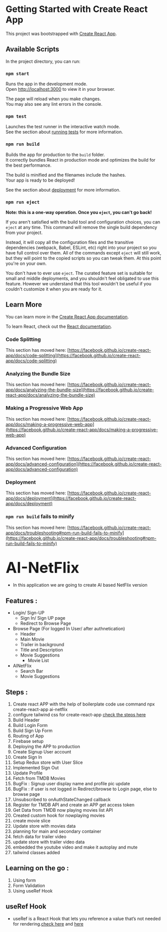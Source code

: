 # Getting Started with Create React App

This project was bootstrapped with [Create React App](https://github.com/facebook/create-react-app).

## Available Scripts

In the project directory, you can run:

### `npm start`

Runs the app in the development mode.\
Open [http://localhost:3000](http://localhost:3000) to view it in your browser.

The page will reload when you make changes.\
You may also see any lint errors in the console.

### `npm test`

Launches the test runner in the interactive watch mode.\
See the section about [running tests](https://facebook.github.io/create-react-app/docs/running-tests) for more information.

### `npm run build`

Builds the app for production to the `build` folder.\
It correctly bundles React in production mode and optimizes the build for the best performance.

The build is minified and the filenames include the hashes.\
Your app is ready to be deployed!

See the section about [deployment](https://facebook.github.io/create-react-app/docs/deployment) for more information.

### `npm run eject`

**Note: this is a one-way operation. Once you `eject`, you can't go back!**

If you aren't satisfied with the build tool and configuration choices, you can `eject` at any time. This command will remove the single build dependency from your project.

Instead, it will copy all the configuration files and the transitive dependencies (webpack, Babel, ESLint, etc) right into your project so you have full control over them. All of the commands except `eject` will still work, but they will point to the copied scripts so you can tweak them. At this point you're on your own.

You don't have to ever use `eject`. The curated feature set is suitable for small and middle deployments, and you shouldn't feel obligated to use this feature. However we understand that this tool wouldn't be useful if you couldn't customize it when you are ready for it.

## Learn More

You can learn more in the [Create React App documentation](https://facebook.github.io/create-react-app/docs/getting-started).

To learn React, check out the [React documentation](https://reactjs.org/).

### Code Splitting

This section has moved here: [https://facebook.github.io/create-react-app/docs/code-splitting](https://facebook.github.io/create-react-app/docs/code-splitting)

### Analyzing the Bundle Size

This section has moved here: [https://facebook.github.io/create-react-app/docs/analyzing-the-bundle-size](https://facebook.github.io/create-react-app/docs/analyzing-the-bundle-size)

### Making a Progressive Web App

This section has moved here: [https://facebook.github.io/create-react-app/docs/making-a-progressive-web-app](https://facebook.github.io/create-react-app/docs/making-a-progressive-web-app)

### Advanced Configuration

This section has moved here: [https://facebook.github.io/create-react-app/docs/advanced-configuration](https://facebook.github.io/create-react-app/docs/advanced-configuration)

### Deployment

This section has moved here: [https://facebook.github.io/create-react-app/docs/deployment](https://facebook.github.io/create-react-app/docs/deployment)

### `npm run build` fails to minify

This section has moved here: [https://facebook.github.io/create-react-app/docs/troubleshooting#npm-run-build-fails-to-minify](https://facebook.github.io/create-react-app/docs/troubleshooting#npm-run-build-fails-to-minify)


# <font size="10" align="centered">AI-NetFlix</font>
- In this application we are going to create AI based NetFlix version

## Features :
- Login/ Sign-UP
  - Sign In/ Sign UP page
  - Redirect to Browse Page
- Browse Page (For logged In User/ after authnetication)
   - Header
   - Main Movie
    - Trailer in background
    - Title and Description
    - Movie Suggestions
        - Movie List
- AINetFlix
  - Search Bar
  - Movie Suggestions
## Steps :
1. Create react APP with the help of boilerplate code use command npx create-react-app ai-netflix
2. configure tailwind css for create-react-app [check the steps here](https://tailwindcss.com/docs/guides/create-react-app)  
3. Build Header
4. Build Login Form
5. Build Sign Up Form
6. Routing of App
7. Firebase setup
8. Deploying the APP to production
9. Create Signup User account
10. Create Sign In 
11. Setup Redux store with User Slice
12. Implemented Sign Out
13. Update Profile
14. Fetch from TMDB Movies
15. BugFix : Signup user display name and profile pic update
16. BugFix : if user is not logged in Redirect/browse to Login page, else to browse page
17. Unsubscribed to onAuthStateChanged callback
18. Register for TMDB API and create an APP get access token
19. Get Data from TMDB now playing movies list API
20. Created custom hook for nowplaying movies
21. create movie slice
22. Update store with movies data
23. planning for main and secondary container
24. fetch data for trailer video
25. update store with trailer video data
26. embedded the youtube video and make it autoplay and mute
27. tailwind classes added 




## Learning on the go :
1. Using form
2. Form Validation
3. Using useRef Hook
 


## useRef Hook
- useRef is a React Hook that lets you reference a value that’s not needed for rendering.[check here](https://react.dev/reference/react/useRef) and [here](https://www.geeksforgeeks.org/react-js-useref-hook/)

